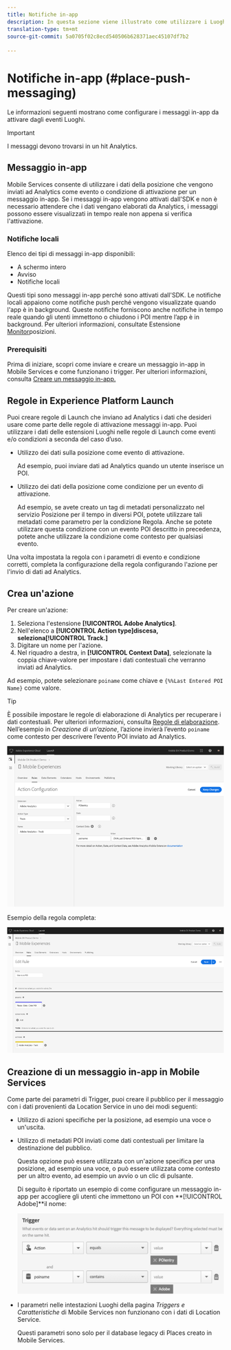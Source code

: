 ```yaml
---
title: Notifiche in-app
description: In questa sezione viene illustrato come utilizzare i Luoghi con i messaggi in-app.
translation-type: tm+mt
source-git-commit: 5a0705f02c8ecd540506b628371aec45107df7b2

---
```



# Notifiche in-app (#place-push-messaging)

Le informazioni seguenti mostrano come configurare i messaggi in-app da attivare dagli eventi Luoghi.

>[!IMPORTANT]
>
>I messaggi devono trovarsi in un hit Analytics.

## Messaggio in-app

Mobile Services consente di utilizzare i dati della posizione che vengono inviati ad Analytics come evento o condizione di attivazione per un messaggio in-app. Se i messaggi in-app vengono attivati dall&#39;SDK e non è necessario attendere che i dati vengano elaborati da Analytics, i messaggi possono essere visualizzati in tempo reale non appena si verifica l&#39;attivazione.

### Notifiche locali

Elenco dei tipi di messaggi in-app disponibili:

* A schermo intero
* Avviso
* Notifiche locali

Questi tipi sono messaggi in-app perché sono attivati dall&#39;SDK. Le notifiche locali appaiono come notifiche push perché vengono visualizzate quando l&#39;app è in background. Queste notifiche forniscono anche notifiche in tempo reale quando gli utenti immettono o chiudono i POI mentre l’app è in background. Per ulteriori informazioni, consultate Estensione [Monitor](/help/places-ext-aep-sdks/places-monitor-extension/places-monitor-extension.md)posizioni.

### Prerequisiti 

Prima di iniziare, scopri come inviare e creare un messaggio in-app in Mobile Services e come funzionano i trigger. Per ulteriori informazioni, consulta [Creare un messaggio in-app.](https://docs.adobe.com/content/help/en/mobile-services/using/messaging-ug/inapp-messages/t-in-app-message.html)

## Regole in Experience Platform Launch

Puoi creare regole di Launch che inviano ad Analytics i dati che desideri usare come parte delle regole di attivazione messaggi in-app. Puoi utilizzare i dati delle estensioni Luoghi nelle regole di Launch come eventi e/o condizioni a seconda del caso d’uso.

* Utilizzo dei dati sulla posizione come evento di attivazione.

   Ad esempio, puoi inviare dati ad Analytics quando un utente inserisce un POI.

* Utilizzo dei dati della posizione come condizione per un evento di attivazione.

   Ad esempio, se avete creato un tag di metadati personalizzato nel servizio Posizione per il tempo in diversi POI, potete utilizzare tali metadati come parametro per la condizione Regola. Anche se potete utilizzare questa condizione con un evento POI descritto in precedenza, potete anche utilizzare la condizione come contesto per qualsiasi evento.

Una volta impostata la regola con i parametri di evento e condizione corretti, completa la configurazione della regola configurando l&#39;azione per l&#39;invio di dati ad Analytics.

## Crea un&#39;azione

Per creare un&#39;azione:

1. Seleziona l&#39;estensione **[!UICONTROL Adobe Analytics]**.
1. Nell&#39;elenco a **[!UICONTROL Action type]**discesa, seleziona**[!UICONTROL Track.]**
1. Digitare un nome per l&#39;azione.
1. Nel riquadro a destra, in **[!UICONTROL Context Data]**, selezionate la coppia chiave-valore per impostare i dati contestuali che verranno inviati ad Analytics.

Ad esempio, potete selezionare `poiname` come chiave e `{%%Last Entered POI Name}` come valore.

>[!TIP]
>
>È possibile impostare le regole di elaborazione di Analytics per recuperare i dati contestuali. Per ulteriori informazioni, consulta [Regole di elaborazione](https://docs.adobe.com/content/help/en/analytics/implementation/analytics-basics/ref-processing-rules.html). Nell’esempio in *Creazione di un’azione*, l’azione invierà l’evento `poiname` come contesto per descrivere l’evento POI inviato ad Analytics.

![creazione di un&#39;azione](/help/assets/configure-action.png)

Esempio della regola completa:

![regola completata](/help/assets/create-a-rule.png)

## Creazione di un messaggio in-app in Mobile Services

Come parte dei parametri di Trigger, puoi creare il pubblico per il messaggio con i dati provenienti da Location Service in uno dei modi seguenti:

* Utilizzo di azioni specifiche per la posizione, ad esempio una voce o un&#39;uscita.
* Utilizzo di metadati POI inviati come dati contestuali per limitare la destinazione del pubblico.

   Questa opzione può essere utilizzata con un&#39;azione specifica per una posizione, ad esempio una voce, o può essere utilizzata come contesto per un altro evento, ad esempio un avvio o un clic di pulsante.

   Di seguito è riportato un esempio di come configurare un messaggio in-app per accogliere gli utenti che immettono un POI con **[!UICONTROL Adobe]**il nome:

   ![parametri di attivazione](/help/assets/trigger-parameters.png)

* I parametri nelle intestazioni Luoghi della pagina *Triggers e Caratteristiche* di Mobile Services non funzionano con i dati di Location Service.

   Questi parametri sono solo per il database legacy di Places creato in Mobile Services.